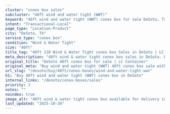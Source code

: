 ```yaml
---
cluster: "conex box sales"
subcluster: "40ft wind and water tight (WWT)"
keyword: "40ft wind and water tight (WWT) conex box for sale DeSoto, TX"
intent: "Transactional-Local"
page_type: "Location-Product"
city: "DeSoto, TX"
service_type: "conex box"
condition: "Wind & Water Tight"
size: "40ft"
title_tag: "40ft 110 Wind & Water Tight conex box Sales in DeSoto | LC Container"
meta_description: "40ft wind & water tight conex box sales in DeSoto. Fast delivery, competitive pricing. Serving conex boxes area. Quote ID: K9D. Call (214) 524-4168 for your free quote today."
original_title: "DeSoto 40ft conex box for sale | LC Container"
original_meta: "Buy wind and water tight (WWT) 40ft conex box sale with local delivery in DeSoto, TX. LC Container — local Since 2003. Request a fast quote today."
url_slug: "/desoto/buy/40ft/conex-boxes/wind-and-water-tight-wwt"
h1: "Buy 40ft wind and water tight (WWT) conex box in DeSoto"
internal_links: "/desoto/conex-boxes/sales"
priority: 3
notes: ""
noindex: true
image_alt: "40ft wind & water tight conex box available for delivery in DeSoto"
last_updated: "2025-10-20"
---
```


<!-- TODO: Add unique city/inventory copy, images, and internal links here. -->
